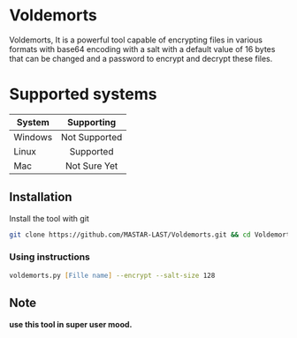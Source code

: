 # Voldemorts
Voldemorts, It is a powerful tool capable of encrypting files in various formats with base64 encoding with a salt with a default value of 16 bytes that can be changed and a password to encrypt and decrypt these files.

# Supported systems
| System      | Supporting |
| ----------- | :-----------: |
| Windows      | Not Supported      |
| Linux   | Supported        |
| Mac   | Not Sure Yet        |

## Installation
Install the tool with git

```bash
git clone https://github.com/MASTAR-LAST/Voldemorts.git && cd Voldemorts && sudo chmod u+x voldemorts.sh && ./voldemorts.sh
```

### Using instructions

```zsh
voldemorts.py [Fille name] --encrypt --salt-size 128
```
## Note
**use this tool in super user mood.**
